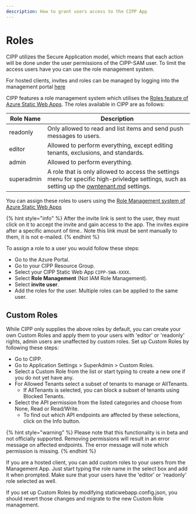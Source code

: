 ```yaml
---
description: How to grant users access to the CIPP App
---
```


# Roles

CIPP utilizes the Secure Application model, which means that each action will be done under the user permissions of the CIPP-SAM user. To limit the access users have you can use the role management system.

For hosted clients, invites and roles can be managed by logging into the management portal [here](https://management.cipp.app/)

CIPP features a role management system which utilises the [Roles feature of Azure Static Web Apps](https://docs.microsoft.com/en-us/azure/static-web-apps/authentication-authorization?tabs=invitations#roles). The roles available in CIPP are as follows:

| Role Name  | Description                                                                                                                                                           |
| ---------- | --------------------------------------------------------------------------------------------------------------------------------------------------------------------- |
| readonly   | Only allowed to read and list items and send push messages to users.                                                                                                  |
| editor     | Allowed to perform everything, except editing tenants, exclusions, and standards.                                                                                     |
| admin      | Allowed to perform everything.                                                                                                                                        |
| superadmin | A role that is only allowed to access the settings menu for specific high-privledge settings, such as setting up the [owntenant.md](owntenant.md "mention") settings. |

You can assign these roles to users using the [Role Management system of Azure Static Web Apps](https://docs.microsoft.com/en-us/azure/static-web-apps/authentication-authorization?tabs=invitations#role-management)

{% hint style="info" %}
After the invite link is sent to the user, they must click on it to accept the invite and gain access to the app. The invites expire after a specific amount of time.. Note this link must be sent manually to them, it is not e-mailed.
{% endhint %}

To assign a role to a user you would follow these steps:

* Go to the Azure Portal.
* Go to your CIPP Resource Group.
* Select your CIPP Static Web App `CIPP-SWA-XXXX`.
* Select **Role Management** (Not IAM Role Management).
* Select **invite user**.
* Add the roles for the user. Multiple roles can be applied to the same user.

## Custom Roles

While CIPP only supplies the above roles by default, you can create your own Custom Roles and apply them to your users with 'editor' or 'readonly' rights, admin users are unaffected by custom roles. Set up Custom Roles by following these steps:

* Go to CIPP.
* Go to Application Settings > SuperAdmin > Custom Roles.
* Select a Custom Role from the list or start typing to create a new one if you do not yet have any.
* For Allowed Tenants select a subset of tenants to manage or AllTenants.
  * If AllTenants is selected, you can block a subset of tenants using Blocked Tenants.
* Select the API permission from the listed categories and choose from None, Read or Read/Write.
  * To find out which API endpoints are affected by these selections, click on the Info button.
 
{% hint style="warning" %}
Please note that this functionality is in beta and not officially supported. Removing permissions will result in an error message on affected endpoints. The error message will note which permission is missing.
{% endhint %}

If you are a hosted client, you can add custom roles to your users from the Management App. Just start typing the role name in the select box and add it when prompted. Make sure that your users have the 'editor' or 'readonly' role selected as well.

If you set up Custom Roles by modifying staticwebapp.config.json, you should revert those changes and migrate to the new Custom Role management. 
